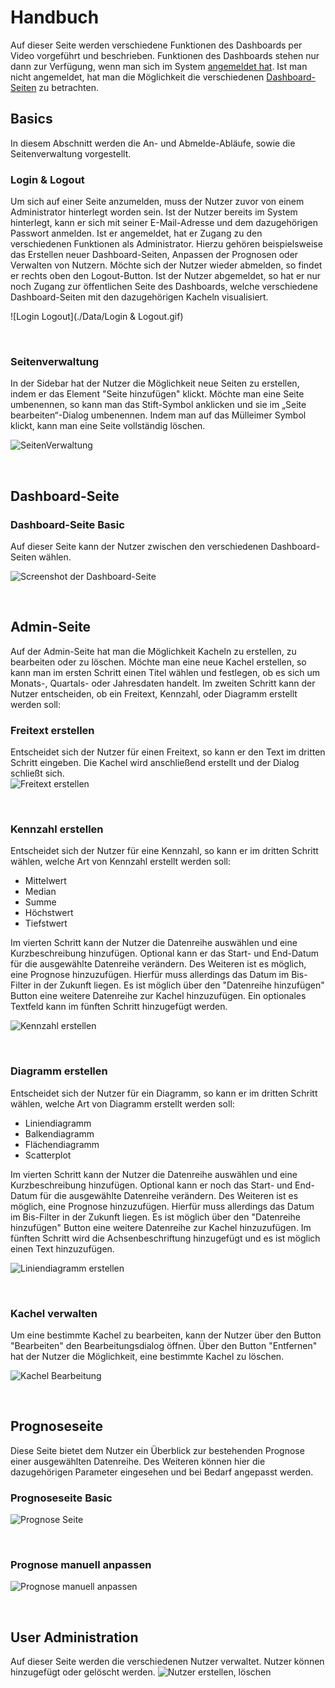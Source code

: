 # Handbuch
Auf dieser Seite werden verschiedene Funktionen des Dashboards per Video vorgeführt und beschrieben. Funktionen des Dashboards stehen nur dann zur Verfügung, wenn man sich im System [angemeldet hat](https://dashboard-dokumentation.readthedocs.io/en/latest/handbuch/#login-logout). Ist man nicht angemeldet, hat man die Möglichkeit die verschiedenen [Dashboard-Seiten](https://dashboard-dokumentation.readthedocs.io/en/latest/handbuch/#dashboardseite) zu betrachten.


## Basics
In diesem Abschnitt werden die An- und Abmelde-Abläufe, sowie die Seitenverwaltung vorgestellt.

### Login & Logout   
Um sich auf einer Seite anzumelden, muss der Nutzer zuvor von einem Administrator hinterlegt worden sein. Ist der Nutzer bereits im System hinterlegt, kann er sich mit seiner E-Mail-Adresse und dem dazugehörigen Passwort anmelden. Ist er angemeldet, hat er Zugang zu den verschiedenen Funktionen als Administrator. Hierzu gehören beispielsweise das Erstellen neuer Dashboard-Seiten, Anpassen der Prognosen oder Verwalten von Nutzern.
Möchte sich der Nutzer wieder abmelden, so findet er rechts oben den Logout-Button. Ist der Nutzer abgemeldet, so hat er nur noch Zugang zur öffentlichen Seite des Dashboards, welche verschiedene Dashboard-Seiten mit den dazugehörigen Kacheln visualisiert.

![Login Logout](./Data/Login & Logout.gif)   

<br>

### Seitenverwaltung
In der Sidebar hat der Nutzer die Möglichkeit neue Seiten zu erstellen, indem er das Element "Seite hinzufügen" klickt. Möchte man eine Seite umbenennen, so kann man das Stift-Symbol anklicken und sie im „Seite bearbeiten“-Dialog umbenennen. Indem man auf das Mülleimer Symbol klickt, kann man eine Seite vollständig löschen. 

![SeitenVerwaltung]( ./Data/Seiten%20erstellen%2C%20bearbeiten.gif)

<br>

## Dashboard-Seite 
### Dashboard-Seite Basic  
Auf dieser Seite kann der Nutzer zwischen den verschiedenen Dashboard-Seiten wählen.

![Screenshot der Dashboard-Seite](./Data/Screenshot%20Dashboard.png) 

<br>

## Admin-Seite
Auf der Admin-Seite hat man die Möglichkeit Kacheln zu erstellen, zu bearbeiten oder zu löschen. Möchte man eine neue Kachel erstellen, so kann man im ersten Schritt einen Titel wählen und festlegen, ob es sich um Monats-, Quartals- oder Jahresdaten handelt. Im zweiten Schritt kann der Nutzer entscheiden, ob ein Freitext, Kennzahl, oder Diagramm erstellt werden soll:


### Freitext erstellen
Entscheidet sich der Nutzer für einen Freitext, so kann er den Text im dritten Schritt eingeben. Die Kachel wird anschließend erstellt und der Dialog schließt sich.  
![Freitext erstellen](./Data/Freitext%20erstellen.gif) 

<br>

### Kennzahl erstellen
Entscheidet sich der Nutzer für eine Kennzahl, so kann er im dritten Schritt wählen, welche Art von Kennzahl erstellt werden soll:  

- Mittelwert   
- Median   
- Summe  
- Höchstwert  
- Tiefstwert 

Im vierten Schritt kann der Nutzer die Datenreihe auswählen und eine Kurzbeschreibung hinzufügen. Optional kann er das Start- und End-Datum für die ausgewählte Datenreihe verändern. Des Weiteren ist es möglich, eine Prognose hinzuzufügen. Hierfür muss allerdings das Datum im Bis-Filter in der Zukunft liegen. Es ist möglich über den "Datenreihe hinzufügen" Button eine weitere Datenreihe zur Kachel hinzuzufügen. Ein optionales Textfeld kann im fünften Schritt hinzugefügt werden.

![Kennzahl erstellen](./Data/Kennzahl%20erstellen.gif) 

<br>

### Diagramm erstellen
Entscheidet sich der Nutzer für ein Diagramm, so kann er im dritten Schritt wählen, welche Art von Diagramm erstellt werden soll:  

- Liniendiagramm   
- Balkendiagramm
- Flächendiagramm  
- Scatterplot


Im vierten Schritt kann der Nutzer die Datenreihe auswählen und eine Kurzbeschreibung hinzufügen. Optional kann er noch das Start- und End-Datum für die ausgewählte Datenreihe verändern. Des Weiteren ist es möglich, eine Prognose hinzuzufügen. Hierfür muss allerdings das Datum im Bis-Filter in der Zukunft liegen. Es ist möglich über den "Datenreihe hinzufügen" Button eine weitere Datenreihe zur Kachel hinzuzufügen. Im fünften Schritt wird die Achsenbeschriftung hinzugefügt und es ist möglich einen Text hinzuzufügen.

![Liniendiagramm erstellen](./Data/Liniendiagramm%20erstellen.gif) 

<br>

### Kachel verwalten
Um eine bestimmte Kachel zu bearbeiten, kann der Nutzer über den Button "Bearbeiten" den Bearbeitungsdialog öffnen. Über den Button "Entfernen" hat der Nutzer die Möglichkeit, eine bestimmte Kachel zu löschen.

![Kachel Bearbeitung](./Data/Kachel%20bearbeiten.gif)

<br>

## Prognoseseite
Diese Seite bietet dem Nutzer ein Überblick zur bestehenden Prognose einer ausgewählten Datenreihe. Des Weiteren können hier die dazugehörigen Parameter eingesehen und bei Bedarf angepasst werden.


### Prognoseseite Basic
![Prognose Seite](./Data/Prognose%20Seite.gif)

<br>

### Prognose manuell anpassen
![Prognose manuell anpassen](./Data/Prognose%20manuell%20bearbeiten.gif)  

<br>

## User Administration  
Auf dieser Seite werden die verschiedenen Nutzer verwaltet. Nutzer können hinzugefügt oder gelöscht werden.
![Nutzer erstellen, löschen](./Data/Nutzer%20erstellen%20l%C3%B6schen.gif)








